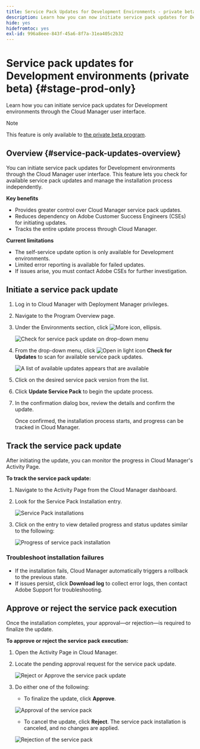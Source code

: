 ```yaml
---
title: Service Pack Updates for Development Environments - private beta
description: Learn how you can now initiate service pack updates for Development environments through the Cloud Manager user interface.
hide: yes
hidefromtoc: yes
exl-id: 996a8eee-843f-45a6-8f7a-31ea405c2b32
---
```

# Service pack updates for Development environments (private beta) {#stage-prod-only}

Learn how you can initiate service pack updates for Development environments through the Cloud Manager user interface. 

>[!NOTE]
>
>This feature is only available to [the private beta program](/help/release-notes/current.md#beta-program).

## Overview {#service-pack-updates-overview}

You can initiate service pack updates for Development environments through the Cloud Manager user interface. This feature lets you check for available service pack updates and manage the installation process independently.

**Key benefits**

* Provides greater control over Cloud Manager service pack updates.
* Reduces dependency on Adobe Customer Success Engineers (CSEs) for initiating updates.
* Tracks the entire update process through Cloud Manager.

**Current limitations**

* The self-service update option is only available for Development environments.
* Limited error reporting is available for failed updates.
* If issues arise, you must contact Adobe CSEs for further investigation.

## Initiate a service pack update

1. Log in to Cloud Manager with Deployment Manager privileges.
1. Navigate to the Program Overview page.
1. Under the Environments section, click ![More icon, ellipsis](https://spectrum.adobe.com/static/icons/workflow_18/Smock_More_18_N.svg).

    ![Check for service pack update on drop-down menu](/help/using/assets/service-pack-check-for-updates.png)

1. From the drop-down menu, click ![Open in light icon](https://spectrum.adobe.com/static/icons/workflow_18/Smock_OpenInLight_18_N.svg) **Check for Updates** to scan for available service pack updates.

    ![A list of available updates appears that are available](/help/using/assets/service-pack-versions.png)

1. Click on the desired service pack version from the list.
1. Click **Update Service Pack** to begin the update process.
1. In the confirmation dialog box, review the details and confirm the update.

    Once confirmed, the installation process starts, and progress can be tracked in Cloud Manager.

## Track the service pack update

After initiating the update, you can monitor the progress in Cloud Manager's Activity Page.

**To track the service pack update:**

1. Navigate to the Activity Page from the Cloud Manager dashboard.
1. Look for the Service Pack Installation entry.

    ![Service Pack installations](/help/using/assets/service-pack-installation.png)

1. Click on the entry to view detailed progress and status updates similar to the following:

    ![Progress of service pack installation](/help/using/assets/service-pack-progression.png)

### Troubleshoot installation failures

* If the installation fails, Cloud Manager automatically triggers a rollback to the previous state.
* If issues persist, click **Download log** to collect error logs, then contact Adobe Support for troubleshooting.

## Approve or reject the service pack execution

Once the installation completes, your approval&mdash;or rejection&mdash;is required to finalize the update.

**To approve or reject the service pack execution:**

1. Open the Activity Page in Cloud Manager.
1. Locate the pending approval request for the service pack update.

    ![Reject or Approve the service pack update](/help/using/assets/service-pack-reject-approve.png)

1. Do either one of the following:

    * To finalize the update, click **Approve**.

    ![Approval of the service pack](/help/using/assets/service-pack-approve.png)

    * To cancel the update, click **Reject**. 
    The service pack installation is canceled, and no changes are applied.

    ![Rejection of the service pack](/help/using/assets/service-pack-reject.png)
